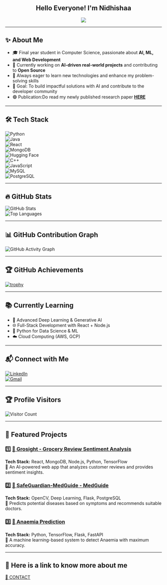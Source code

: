 <h2 align="center">Hello Everyone! I'm Nidhishaa </h2>
<p align="center">
  <img src="https://readme-typing-svg.herokuapp.com?color=F77247&lines=Software+Developer+|+WebDev+AI+ML;Passionate+about+Tech;Open+Source+Contributor">
</p>

---

## ✨ About Me  

- 🎓 Final year student in Computer Science, passionate about **AI, ML, and Web Development**  
- 🚀 Currently working on **AI-driven real-world projects** and contributing to **Open Source**  
- 🌱 Always eager to learn new technologies and enhance my problem-solving skills  
- 🎯 Goal: To build impactful solutions with AI and contribute to the developer community
- 🟢 Publication:Do read my newly published research paper [**HERE**](https://www.researchgate.net/publication/393385702_WASTO-An_Integration_of_Machine_Learning_and_IOT_Based_Approach_for_Segregation_of_Waste)

---

## 🛠 Tech Stack  

![Python](https://img.shields.io/badge/Python-3776AB?style=for-the-badge&logo=python&logoColor=white)  
![Java](https://img.shields.io/badge/Java-ED8B00?style=for-the-badge&logo=openjdk&logoColor=white)  
![React](https://img.shields.io/badge/React-61DAFB?style=for-the-badge&logo=react&logoColor=black)  
![MongoDB](https://img.shields.io/badge/MongoDB-4EA94B?style=for-the-badge&logo=mongodb&logoColor=white)  
![Hugging Face](https://img.shields.io/badge/-HuggingFace-FDEE21?style=for-the-badge&logo=HuggingFace&logoColor=black)  
![C++](https://img.shields.io/badge/C%2B%2B-00599C?style=for-the-badge&logo=c%2B%2B&logoColor=white)  
![JavaScript](https://img.shields.io/badge/JavaScript-323330?style=for-the-badge&logo=javascript&logoColor=F7DF1E)  
![MySQL](https://img.shields.io/badge/MySQL-005C84?style=for-the-badge&logo=mysql&logoColor=white)  
![PostgreSQL](https://img.shields.io/badge/PostgreSQL-316192?style=for-the-badge&logo=postgresql&logoColor=white)  

---

## 🔥 GitHub Stats  

![GitHub Stats](https://github-readme-stats.vercel.app/api?username=nidhicode7&show_icons=true&theme=radical)  
![Top Languages](https://github-readme-stats.vercel.app/api/top-langs/?username=nidhicode7&layout=compact&theme=radical)  

---

## 📊 GitHub Contribution Graph  

![GitHub Activity Graph](https://github-readme-activity-graph.vercel.app/graph?username=nidhicode7&theme=dracula)  

---

## 🏆 GitHub Achievements  

[![trophy](https://github-profile-trophy.vercel.app/?username=nidhicode7&theme=gruvbox&no-frame=true&margin-w=10)](https://github.com/ryo-ma/github-profile-trophy)  

---


## 📚 Currently Learning  

- 🤖 Advanced Deep Learning & Generative AI  
- 🌐 Full-Stack Development with React + Node.js  
- 🐍 Python for Data Science & ML  
- ☁️ Cloud Computing (AWS, GCP)  

---


## 📬 Connect with Me  

[![LinkedIn](https://img.shields.io/badge/LinkedIn-0077B5?style=for-the-badge&logo=linkedin&logoColor=white)](https://in.linkedin.com/in/nidhishaa-ardham-767181303)  
[![Gmail](https://img.shields.io/badge/Gmail-D14836?style=for-the-badge&logo=gmail&logoColor=white)](mailto:nidhishaaardham07@gmail.com)  

---

## 🏆 Profile Visitors  
![Visitor Count](https://komarev.com/ghpvc/?username=nidhicode7&color=blue)  

---

## 🚀 Featured Projects  

### 1️⃣ [🔗 Grosight - Grocery Review Sentiment Analysis](https://github.com/nidhicode7/grosight)  
**Tech Stack:** React, MongoDB, Node.js, Python, TensorFlow  
🔹 An AI-powered web app that analyzes customer reviews and provides sentiment insights.  

### 2️⃣ [🔗 SafeGuardian-MedGuide - MedGuide](https://github.com/nidhicode7/MedGuide)  
**Tech Stack:** OpenCV, Deep Learning, Flask, PostgreSQL  
🔹 Predicts potential diseases based on symptoms and recommends suitable doctors.  

### 3️⃣ [🔗 Anaemia Prediction](https://github.com/nidhicode7/Anaemia-Prediction)  
**Tech Stack:** Python, TensorFlow, Flask, FastAPI  
🔹 A machine learning-based system to detect Anaemia with maximum accuracy.  

---

## 🚀 Here is a link to know more about me  
[🔗 CONTACT](https://myportfolio-mtjf.onrender.com)  
